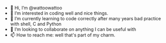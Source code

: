 - 👋 Hi, I’m @wattoowattoo
- 👀 I’m interested in coding well and nice things.
- 🌱 I’m currently learning to code correctly after many years bad practice with shell, C and Python
- 💞️ I’m looking to collaborate on anything I can be useful with
- 📫 How to reach me: well that's part of my charm.

<!---
wattoowattoo/wattoowattoo is a ✨ special ✨ repository because its `README.md` (this file) appears on your GitHub profile.
You can click the Preview link to take a look at your changes.
--->
